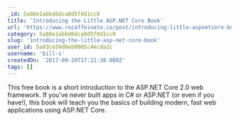 ```yaml
---
_id: 5a88e1abbd6dca0d5f0d1cc0
title: 'Introducing the Little ASP.NET Core Book'
url: 'https://www.recaffeinate.co/post/introducing-little-aspnetcore-book/'
category: 5a88e1abbd6dca0d5f0d1cc0
slug: 'introducing-the-little-asp-net-core-book'
user_id: 5a83ce59d6eb0005c4ecda2c
username: 'bill-s'
createdOn: '2017-09-20T17:21:38.000Z'
tags: []
---
```


This free book is a short introduction to the ASP.NET Core 2.0 web framework. If you’ve never built apps in C# or ASP.NET (or even if you have!), this book will teach you the basics of building modern, fast web applications using ASP.NET Core.

